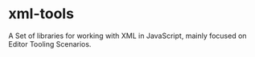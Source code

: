 # xml-tools
A Set of libraries for working with XML in JavaScript, mainly focused on Editor Tooling Scenarios.
